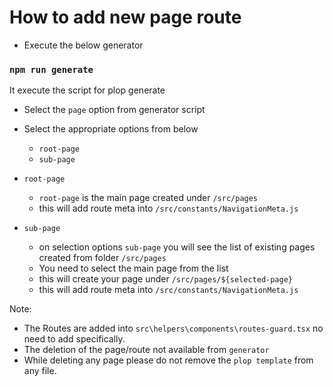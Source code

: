 # How to add new page route

- Execute the below generator

### `npm run generate`

It execute the script for plop generate

- Select the `page` option from generator script
- Select the appropriate options from below

  - `root-page`
  - `sub-page`

- `root-page`

  - `root-page` is the main page created under `/src/pages`
  - this will add route meta into `/src/constants/NavigationMeta.js`

- `sub-page`
  - on selection options `sub-page` you will see the list of existing pages created from folder `/src/pages`
  - You need to select the main page from the list
  - this will create your page under `/src/pages/${selected-page}`
  - this will add route meta into `/src/constants/NavigationMeta.js`

Note:

- The Routes are added into `src\helpers\components\routes-guard.tsx` no need to add specifically.
- The deletion of the page/route not available from `generator`
- While deleting any page please do not remove the `plop template` from any file.

